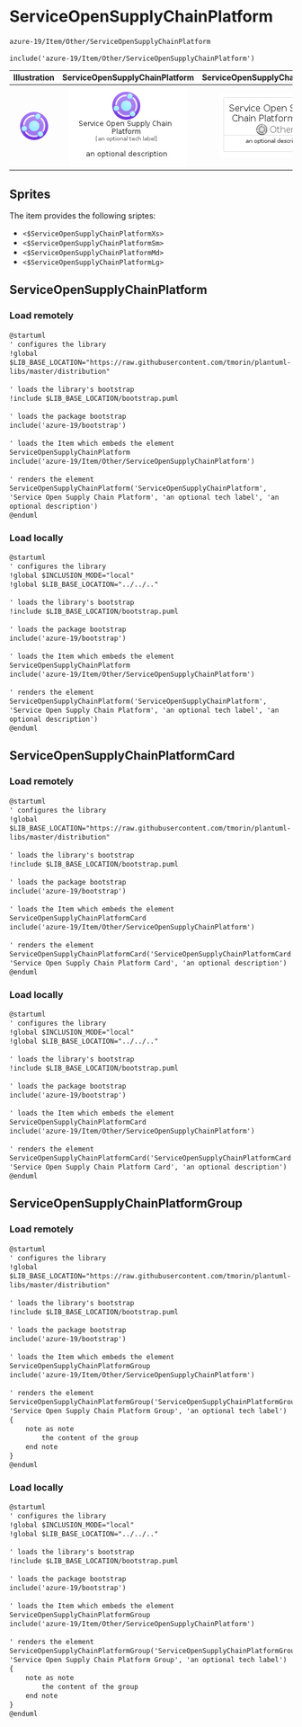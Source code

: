 # ServiceOpenSupplyChainPlatform


```text
azure-19/Item/Other/ServiceOpenSupplyChainPlatform
```

```text
include('azure-19/Item/Other/ServiceOpenSupplyChainPlatform')
```



| Illustration | ServiceOpenSupplyChainPlatform | ServiceOpenSupplyChainPlatformCard | ServiceOpenSupplyChainPlatformGroup |
| :---: | :---: | :---: | :---: |
| ![illustration for Illustration](../../../azure-19/Item/Other/ServiceOpenSupplyChainPlatform.png) | ![illustration for ServiceOpenSupplyChainPlatform](../../../azure-19/Item/Other/ServiceOpenSupplyChainPlatform.Local.png) | ![illustration for ServiceOpenSupplyChainPlatformCard](../../../azure-19/Item/Other/ServiceOpenSupplyChainPlatformCard.Local.png) | ![illustration for ServiceOpenSupplyChainPlatformGroup](../../../azure-19/Item/Other/ServiceOpenSupplyChainPlatformGroup.Local.png) |



## Sprites
The item provides the following sriptes:

- `<$ServiceOpenSupplyChainPlatformXs>`
- `<$ServiceOpenSupplyChainPlatformSm>`
- `<$ServiceOpenSupplyChainPlatformMd>`
- `<$ServiceOpenSupplyChainPlatformLg>`





## ServiceOpenSupplyChainPlatform

### Load remotely
```plantuml
@startuml
' configures the library
!global $LIB_BASE_LOCATION="https://raw.githubusercontent.com/tmorin/plantuml-libs/master/distribution"

' loads the library's bootstrap
!include $LIB_BASE_LOCATION/bootstrap.puml

' loads the package bootstrap
include('azure-19/bootstrap')

' loads the Item which embeds the element ServiceOpenSupplyChainPlatform
include('azure-19/Item/Other/ServiceOpenSupplyChainPlatform')

' renders the element
ServiceOpenSupplyChainPlatform('ServiceOpenSupplyChainPlatform', 'Service Open Supply Chain Platform', 'an optional tech label', 'an optional description')
@enduml
```

### Load locally
```plantuml
@startuml
' configures the library
!global $INCLUSION_MODE="local"
!global $LIB_BASE_LOCATION="../../.."

' loads the library's bootstrap
!include $LIB_BASE_LOCATION/bootstrap.puml

' loads the package bootstrap
include('azure-19/bootstrap')

' loads the Item which embeds the element ServiceOpenSupplyChainPlatform
include('azure-19/Item/Other/ServiceOpenSupplyChainPlatform')

' renders the element
ServiceOpenSupplyChainPlatform('ServiceOpenSupplyChainPlatform', 'Service Open Supply Chain Platform', 'an optional tech label', 'an optional description')
@enduml
```

## ServiceOpenSupplyChainPlatformCard

### Load remotely
```plantuml
@startuml
' configures the library
!global $LIB_BASE_LOCATION="https://raw.githubusercontent.com/tmorin/plantuml-libs/master/distribution"

' loads the library's bootstrap
!include $LIB_BASE_LOCATION/bootstrap.puml

' loads the package bootstrap
include('azure-19/bootstrap')

' loads the Item which embeds the element ServiceOpenSupplyChainPlatformCard
include('azure-19/Item/Other/ServiceOpenSupplyChainPlatform')

' renders the element
ServiceOpenSupplyChainPlatformCard('ServiceOpenSupplyChainPlatformCard', 'Service Open Supply Chain Platform Card', 'an optional description')
@enduml
```

### Load locally
```plantuml
@startuml
' configures the library
!global $INCLUSION_MODE="local"
!global $LIB_BASE_LOCATION="../../.."

' loads the library's bootstrap
!include $LIB_BASE_LOCATION/bootstrap.puml

' loads the package bootstrap
include('azure-19/bootstrap')

' loads the Item which embeds the element ServiceOpenSupplyChainPlatformCard
include('azure-19/Item/Other/ServiceOpenSupplyChainPlatform')

' renders the element
ServiceOpenSupplyChainPlatformCard('ServiceOpenSupplyChainPlatformCard', 'Service Open Supply Chain Platform Card', 'an optional description')
@enduml
```

## ServiceOpenSupplyChainPlatformGroup

### Load remotely
```plantuml
@startuml
' configures the library
!global $LIB_BASE_LOCATION="https://raw.githubusercontent.com/tmorin/plantuml-libs/master/distribution"

' loads the library's bootstrap
!include $LIB_BASE_LOCATION/bootstrap.puml

' loads the package bootstrap
include('azure-19/bootstrap')

' loads the Item which embeds the element ServiceOpenSupplyChainPlatformGroup
include('azure-19/Item/Other/ServiceOpenSupplyChainPlatform')

' renders the element
ServiceOpenSupplyChainPlatformGroup('ServiceOpenSupplyChainPlatformGroup', 'Service Open Supply Chain Platform Group', 'an optional tech label') {
    note as note
        the content of the group
    end note
}
@enduml
```

### Load locally
```plantuml
@startuml
' configures the library
!global $INCLUSION_MODE="local"
!global $LIB_BASE_LOCATION="../../.."

' loads the library's bootstrap
!include $LIB_BASE_LOCATION/bootstrap.puml

' loads the package bootstrap
include('azure-19/bootstrap')

' loads the Item which embeds the element ServiceOpenSupplyChainPlatformGroup
include('azure-19/Item/Other/ServiceOpenSupplyChainPlatform')

' renders the element
ServiceOpenSupplyChainPlatformGroup('ServiceOpenSupplyChainPlatformGroup', 'Service Open Supply Chain Platform Group', 'an optional tech label') {
    note as note
        the content of the group
    end note
}
@enduml
```

